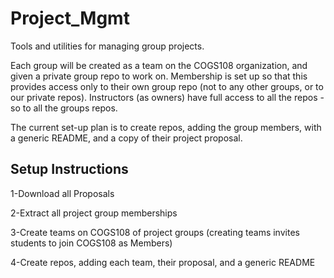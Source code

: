 # Project_Mgmt

Tools and utilities for managing group projects.

Each group will be created as a team on the COGS108 organization, and given a private group repo to work on. Membership is set up so that this provides access only to their own group repo (not to any other groups, or to our private repos). Instructors (as owners) have full access to all the repos - so to all the groups repos. 

The current set-up plan is to create repos, adding the group members, with a generic README, and a copy of their project proposal. 

## Setup Instructions
1-Download all Proposals

2-Extract all project group memberships

3-Create teams on COGS108 of project groups (creating teams invites students to join COGS108 as Members)

4-Create repos, adding each team, their proposal, and a generic README
